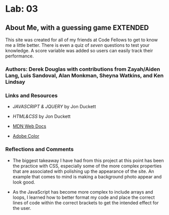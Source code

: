 # Lab: 03

## About Me, with a guessing game **EXTENDED**

This site was created for all of my friends at Code Fellows to get to know me a little better.
There is even a quiz of *seven* questions to test your knowledge.
A score variable was added so users can easily track their performance.

### Authors: Derek Douglas with contributions from Zayah/Aiden Lang, Luis Sandoval, Alan Monkman, Sheyna Watkins, and Ken Lindsay

### Links and Resources

- *JAVASCRIPT & JQUERY* by Jon Duckett

- *HTML&CSS* by Jon Duckett

- [MDN Web Docs](https://developer.mozilla.org/en-US/docs/Learn)

- [Adobe Color](https://color.adobe.com/create/color-wheel)

### Reflections and Comments

- The biggest takeaway I have had from this project at this point has been the practice with CSS, especially some of the more complex properties that are associated with polishing up the appearance of the site. An example that comes to mind is making a background photo appear and look good.

- As the JavaScript has become more complex to include arrays and loops, I learned how to better format my code and place the correct lines of code within the correct brackets to get the intended effect for the user.
